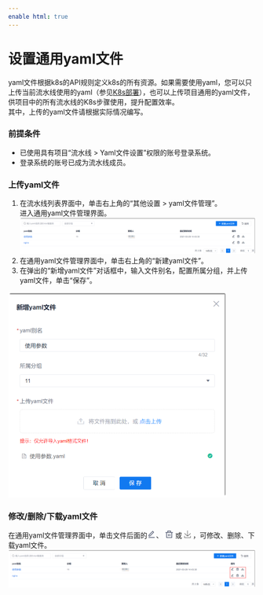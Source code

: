 ```yaml
---
enable html: true
---
```

# 设置通用yaml文件

 yaml文件根据k8s的API规则定义k8s的所有资源。如果需要使用yaml，您可以只上传当前流水线使用的yaml（参见[K8s部署](12.3.3.1-k8s.md)），也可以上传项目通用的yaml文件，供项目中的所有流水线的K8s步骤使用，提升配置效率。             
其中，上传的yaml文件请根据实际情况编写。
 
### 前提条件        
* 已使用具有项目“流水线 > Yaml文件设置”权限的账号登录系统。
* 登录系统的账号已成为流水线成员。

### 上传yaml文件                  
1. 在流水线列表界面中，单击右上角的“其他设置 > yaml文件管理”。           
    进入通用yaml文件管理界面。                             
    <img src="fig/流水线-yaml文件列表.png" style="zoom:50%">                    
2. 在通用yaml文件管理界面中，单击右上角的“新建yaml文件”。
3. 在弹出的“新增yaml文件”对话框中，输入文件别名，配置所属分组，并上传yaml文件，单击“保存”。                    
  <img src="fig/流水线-新建yaml文件.png" style="zoom:50%">                
  
### 修改/删除/下载yaml文件
在通用yaml文件管理界面中，单击文件后面的![](fig/modify-02.png)、![](fig/delete01.png)或![](fig/下载.png)，可修改、删除、下载yaml文件。         
<img src="fig/流水线-删除yaml文件.png" style="zoom:50%">

